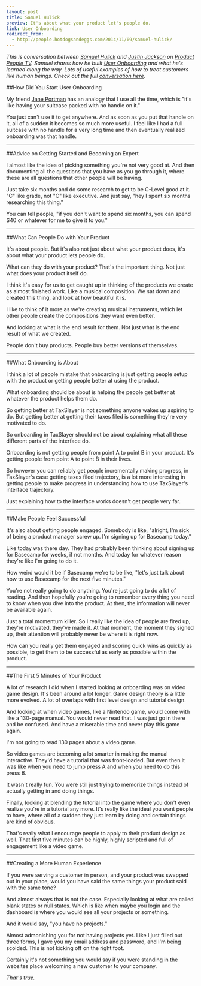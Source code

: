 ```yaml
---
layout: post
title: Samuel Hulick
preview: It's about what your product let's people do.  
link: User Onboarding
redirect_from:
  - http://people.hotdogsandeggs.com/2014/11/09/samuel-hulick/  
---
```


*This is conversation between [Samuel Hulick](https://twitter.com/SamuelHulick) and [Justin Jackson](https://twitter.com/mijustin) on [Product People TV](http://productpeople.tv/). Samuel shares how he built [User Onboarding](http://www.useronboard.com/) and what he's learned along the way. Lots of useful examples of how to treat customers like human beings. Check out the full [conversation here](http://productpeople.tv/2014/11/06/ep70-samuel/).*

##How Did You Start User Onboarding 

My friend [Jane Portman](https://twitter.com/uibreakfast) has an analogy that I use all the time, which is "it's like having your suitcase packed with no handle on it." 

You just can't use it to get anywhere. And as soon as you put that handle on it, all of a sudden it becomes so much more useful. I feel like I had a full suitcase with no handle for a very long time and then eventually realized onboarding was that handle. 

* * * 

##Advice on Getting Started and Becoming an Expert 

I almost like the idea of picking something you're not very good at. And then documenting all the questions that you have as you go through it, where these are all questions that other people will be having. 

Just take six months and do some research to get to be C-Level good at it. "C" like grade, not "C" like executive. And just say, "hey I spent six months researching this thing." 

You can tell people, "if you don't want to spend six months, you can spend $40 or whatever for me to give it to you." 

* * * 

##What Can People Do with Your Product 

It's about people. But it's also not just about what your product does, it's about what your product lets people do. 

What can they do with your product? That's the important thing. Not just what does your product itself do. 

I think it's easy for us to get caught up in thinking of the products we create as almost finished work. Like a musical composition. We sat down and created this thing, and look at how beautiful it is. 

I like to think of it more as we're creating musical instruments, which let other people create the compositions they want even better. 

And looking at what is the end result for them. Not just what is the end result of what we created. 

People don't buy products. People buy better versions of themselves. 

* * * 

##What Onboarding is About 

I think a lot of people mistake that onboarding is just getting people setup with the product or getting people better at using the product. 

What onboarding should be about is helping the people get better at whatever the product helps them do. 

So getting better at TaxSlayer is not something anyone wakes up aspiring to do. But getting better at getting their taxes filed is something they're very motivated to do. 

So onboarding in TaxSlayer should not be about explaining what all these different parts of the interface do. 

Onboarding is not getting people from point A to point B in your product. It's getting people from point A to point B in their lives. 

So however you can reliably get people incrementally making progress, in TaxSlayer's case getting taxes filed trajectory, is a lot more interesting in getting people to make progress in understanding how to use TaxSlayer's interface trajectory. 

Just explaining how to the interface works doesn't get people very far. 

* * * 

##Make People Feel Successful 

It's also about getting people engaged. Somebody is like, "alright, I'm sick of being a product manager screw up. I'm signing up for Basecamp today." 

Like today was there day. They had probably been thinking about signing up for Basecamp for weeks, if not months. And today for whatever reason they're like I'm going to do it. 

How weird would it be if Basecamp we're to be like, "let's just talk about how to use Basecamp for the next five minutes." 

You're not really going to do anything. You're just going to do a lot of reading. And then hopefully you're going to remember every thing you need to know when you dive into the product. At then, the information will never be available again. 

Just a total momentum killer. So I really like the idea of people are fired up, they're motivated, they've made it. At that moment, the moment they signed up, their attention will probably never be where it is right now. 

How can you really get them engaged and scoring quick wins as quickly as possible, to get them to be successful as early as possible within the product. 

* * * 

##The First 5 Minutes of Your Product 

A lot of research I did when I started looking at onboarding was on video game design. It's been around a lot longer. Game design theory is a little more evolved. A lot of overlaps with first level design and tutorial design. 

And looking at when video games, like a Nintendo game, would come with like a 130-page manual. You would never read that. I was just go in there and be confused. And have a miserable time and never play this game again. 

I'm not going to read 130 pages about a video game. 

So video games are becoming a lot smarter in making the manual interactive. They'd have a tutorial that was front-loaded. But even then it was like when you need to jump press A and when you need to do this press B. 

It wasn't really fun. You were still just trying to memorize things instead of actually getting in and doing things. 

Finally, looking at blending the tutorial into the game where you don't even realize you're in a tutorial any more. It's really like the ideal you want people to have, where all of a sudden they just learn by doing and certain things are kind of obvious. 

That's really what I encourage people to apply to their product design as well. That first five minutes can be highly, highly scripted and full of engagement like a video game. 

* * *  

##Creating a More Human Experience 

If you were serving a customer in person, and your product was swapped out in your place, would you have said the same things your product said with the same tone? 

And almost always that is not the case. Especially looking at what are called blank states or null states. Which is like when maybe you login and the dashboard is where you would see all your projects or something. 

And it would say, "you have no projects." 

Almost admonishing you for not having projects yet. Like I just filled out three forms, I gave you my email address and password, and I'm being scolded. This is not kicking off on the right foot. 

Certainly it's not something you would say if you were standing in the websites place welcoming a new customer to your company. 

*That's true.*
